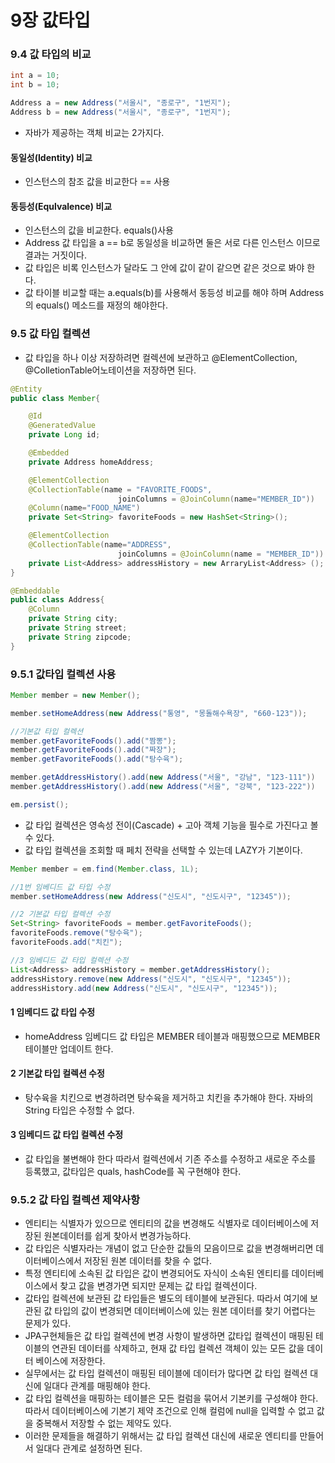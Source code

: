 # 9장 값타입 

### 9.4 값 타입의 비교 

```java
int a = 10;
int b = 10; 

Address a = new Address("서울시", "종로구", "1번지");
Address b = new Address("서울시", "종로구", "1번지");
```

- 자바가 제공하는 객체 비교는 2가지다. 
#### 동일성(Identity) 비교
- 인스턴스의 참조 값을 비교한다 == 사용  
#### 동등성(Equlvalence) 비교
- 인스턴스의 값을 비교한다. equals()사용 
- Address 값 타입을 a == b로 동일성을 비교하면 둘은 서로 다른 인스턴스 이므로 결과는 거짓이다. 
- 값 타입은 비록 인스턴스가 달라도 그 안에 값이 같이 같으면 같은 것으로 봐야 한다. 
- 값 타이블 비교할 때는 a.equals(b)를 사용해서 동등성 비교를 해야 하며 Address의 equals() 메소드를 재정의 해야한다. 


### 9.5 값 타입 컬렉션 
- 값 타입을 하나 이상 저장하려면 컬렉션에 보관하고 @ElementCollection, @ColletionTable어노테이션을 저장하면 된다. 

```java
@Entity 
public class Member{

    @Id 
    @GeneratedValue 
    private Long id;

    @Embedded
    private Address homeAddress; 

    @ElementCollection
    @CollectionTable(name = "FAVORITE_FOODS", 
                        joinColumns = @JoinColumn(name="MEMBER_ID"))
    @Column(name="FOOD_NAME")
    private Set<String> favoriteFoods = new HashSet<String>();

    @ElementCollection
    @CollectionTable(name="ADDRESS", 
                        joinColumns = @JoinColumn(name = "MEMBER_ID"))
    private List<Address> addressHistory = new ArraryList<Address> ();
}

@Embeddable 
public class Address{
    @Column
    private String city; 
    private String street; 
    private String zipcode; 
}
```

### 9.5.1 값타입 컬렉션 사용 
```java
Member member = new Member(); 

member.setHomeAddress(new Address("통영", "몽돌해수욕장", "660-123")); 

//기본값 타입 컬렉션 
member.getFavoriteFoods().add("짬뽕");
member.getFavoriteFoods().add("짜장");
member.getFavoriteFoods().add("탕수육");

member.getAddressHistory().add(new Address("서울", "강남", "123-111"))
member.getAddressHistory().add(new Address("서울", "강북", "123-222"))

em.persist();
```
- 값 타입 컬렉션은 영속성 전이(Cascade) + 고아 객체 기능을 필수로 가진다고 볼 수 있다. 
- 값 타입 컬렉션을 조회할 때 페치 전략을 선택할 수 있는데 LAZY가 기본이다. 

```java
Member member = em.find(Member.class, 1L);

//1번 임베디드 값 타입 수정 
member.setHomeAddress(new Address("신도시", "신도시구", "12345"));

//2 기본값 타입 컬렉션 수정 
Set<String> favoriteFoods = member.getFavoriteFoods();
favoriteFoods.remove("탕수육");
favoriteFoods.add("치킨");

//3 임베디드 값 타입 컬렉션 수정 
List<Address> addressHistory = member.getAddressHistory(); 
addressHistory.remove(new Address("신도시", "신도시구", "12345"));
addressHistory.add(new Address("신도시", "신도시구", "12345"));
```
#### 1 임베디드 값 타입 수정 
- homeAddress 임베디드 값 타입은 MEMBER 테이블과 매핑했으므로 MEMBER 테이블만 업데이트 한다. 
#### 2 기본값 타입 컬렉션 수정 
- 탕수육을 치킨으로 변경하려면 탕수육을 제거하고 치킨을 추가해야 한다. 자바의 String 타입은 수정할 수 없다. 
#### 3 임베디드 값 타입 컬렉션 수정 
- 값 타입을 불변해야 한다 따라서 컬렉션에서 기존 주소를 수정하고 새로운 주소를 등록했고, 값타입은 quals, hashCode를 꼭 구현해야 한다. 

### 9.5.2 값 타입 컬렉션 제약사항 
- 엔티티는 식별자가 있으므로 엔티티의 값을 변경해도 식별자로 데이터베이스에 저장된 원본데이터를 쉽게 찾아서 변경가능하다. 
- 값 타입은 식별자라는 개념이 없고 단순한 값들의 모음이므로 값을 변경해버리면 데이터베이스에서 저장된 원본 데이터를 찾을 수 없다. 
- 특정 엔티티에 소속된 값 타입은 값이 변경되어도 자식이 소속된 엔티티를 데이터베이스에서 찾고 값을 변경가면 되지만 문제는 값 타입 컬렉션이다. 
- 값타입 컬렉션에 보관된 값 타입들은 별도의 테이블에 보관된다. 따라서 여기에 보관된 값 타입의 값이 변경되면 데이터베이스에 있는 원본 데이터를 찾기 어렵다는 문제가 있다. 
- JPA구현체들은 값 타입 컬렉션에 변경 사항이 발생하면 값타입 컬렉션이 매핑된 테이블의 연관된 데이터를 삭제하고, 현재 값 타입 컬렉션 객체이 있는 모든 값을 데이터 베이스에 저장한다. 
- 실무에서는 값 타입 컬렉션이 매핑된 테이블에 데이터가 많다면 값 타입 컬렉션 대신에 일대다 관계를 매핑해야 한다. 
- 값 타입 컬렉션을 매핑하는 테이블은 모든 컬럼을 묶어서 기본키를 구성해야 한다. 따라서 데이터베이스에 기본기 제약 조건으로 인해 컬럼에 null을 입력할 수 없고 값을 중복해서 저장할 수 없는 제약도 있다. 
- 이러한 문제들을 해결하기 위해서는 값 타입 컬렉션 대신에 새로운 엔티티를 만들어서 일대다 관계로 설정하면 된다. 

